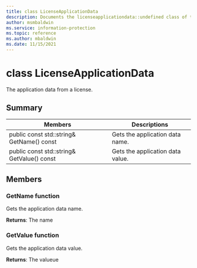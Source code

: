 ```yaml
---
title: class LicenseApplicationData 
description: Documents the licenseapplicationdata::undefined class of the Microsoft Purview Information Protection SDK.
author: msmbaldwin
ms.service: information-protection
ms.topic: reference
ms.author: mbaldwin
ms.date: 11/15/2021
---
```


# class LicenseApplicationData 
The application data from a license.
  
## Summary
 Members                        | Descriptions                                
--------------------------------|---------------------------------------------
public const std::string& GetName() const  |  Gets the application data name.
public const std::string& GetValue() const  |  Gets the application data value.
  
## Members
  
### GetName function
Gets the application data name.

  
**Returns**: The name
  
### GetValue function
Gets the application data value.

  
**Returns**: The valueue